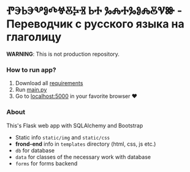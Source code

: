 # ⰒⰅⰓⰅⰂⰑⰄⰝⰋⰍⰠ ⰓⰀ ⰃⰎⰀⰃⰑⰎⰋⰜⰖ - Переводчик с русского языка на глаголицу
**WARNING**: This is not production repository.

### How to run app?

1. Download all [requirements](https://github.com/SUPERustam/Translater/blob/master/requirements.txt)
2. Run [main.py](https://github.com/SUPERustam/Translater/blob/master/main.py)
3. Go to [localhost:5000](http://localhost:5000) in your favorite browser :heart:

### About
This's Flask web app with SQLAlchemy and Bootstrap

- Static info `static/img` and `static/css`
- **frond-end** info in `templates` directory (html, css, js etc.)
- `db` for database
- `data` for classes of the necessary work with database
- `forms` for forms backend

